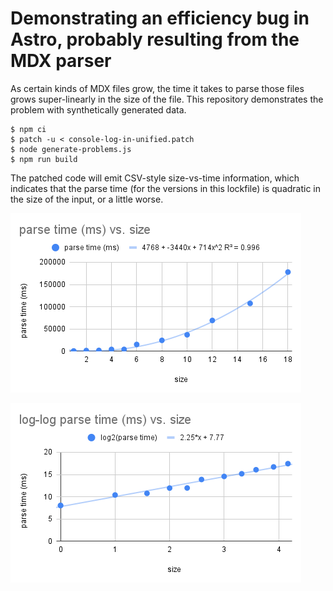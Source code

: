 # Demonstrating an efficiency bug in Astro, probably resulting from the MDX parser

As certain kinds of MDX files grow, the time it takes to parse those files grows super-linearly in the size of the file. This repository demonstrates the problem with synthetically generated data.

```shell
$ npm ci
$ patch -u < console-log-in-unified.patch
$ node generate-problems.js
$ npm run build
```

The patched code will emit CSV-style size-vs-time information, which indicates that the parse time (for the versions in this lockfile) is quadratic in the size of the input, or a little worse.

![Size-vs-time](https://raw.githubusercontent.com/robsimmons/astro-test-mdx-bug/main/parse%20time%20(ms)%20vs.%20size.png)

![log-log size-vs-time](https://raw.githubusercontent.com/robsimmons/astro-test-mdx-bug/main/log-log%20parse%20time%20(ms)%20vs.%20size.png)
